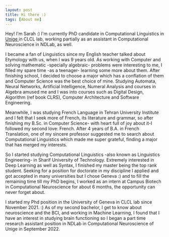```yaml
---
layout: post
title: Hi there :)
tags: [About me]
---
```


Hey! I'm Sarah :) I'm currently PhD candidate in Computational Linguistics in <a href ="https://www.unige.ch"> Unige </a> in CLCL lab, working partially as an assistant in Computational Neuroscience in NDLab, as well.

I became a fan of Linguistics since my English teacher talked about Etymology with us, when I was 9 years old. As working with Computer and solving mathematic -specially algebraic- problems were interesting to me, I filled my spare time -as a teenager- learning some more about them. After finishing school, I decided to choose a major which has a conflation of them and Computer Science was the best choice of mine. Studying Automata, Neural Networks, Artificial Intelligence, Numeral Analysis and courses in Algebra amused me and I was into courses such as Digital Design, Algorithm (ref book CLRS), Computer Architecture and Software Engineering. 

Meanwhile, I was studying French Language in Tehran University Institute and I felt that I seek more of French, its literature and grammar, so after finishing my B.Sc. in Computer Science- with heart full of joy about it-I followed my second love: French. 
After 4 years of B.A. in French Translation, one of my sincere professor suggested me to search about Computational Linguistics which made me super grateful, finding a major that has merged my interests. 

So I started studying Computational Linguistics -also known as Linguistics Engineering- in Sharif University of Technology. Extremely interested in Deep Learning as well as Syntax, I finished my master being the top rank student. 
Seeking for a position for doctorate in my discipline I applied and got accepted in many universities but I chose Geneva :) and to fill the remaining time till my PhD begins, I worked as an intern at Campus Biotech in Computational Neuroscience for about 6 months, the opportunity can never forget about.

I started my Phd position in the University of Geneva in CLCL lab since November 2021. :) 
As of my second bachelor, I get to know about neuroscience and the BCI, and working in Machine Learning, I found that I have an interest in studying brain functioning so I began a part time research assistant position in NDLab in Computational Neuroscience of Unige in September 2022.

<!-- Source:

```markdown
- [x] Eating
- [ ] Walking
  - [ ] Running
- [ ] Sleeping
```

Rendered:

- [x] Eating
- [ ] Walking
  - [ ] Running
- [ ] Sleeping -->
